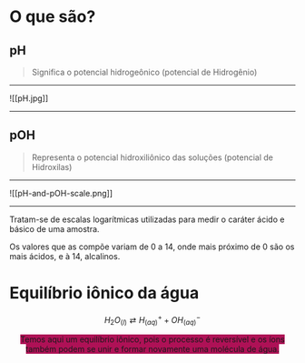 # **O que são?**
## pH
> Significa o potencial hidrogeônico (potencial de Hidrogênio)

---

![[pH.jpg]]

---
## pOH
> Representa o potencial hidroxiliônico das soluções (potencial de Hidroxilas)

---

![[pH-and-pOH-scale.png]]

---

Tratam-se de escalas logarítmicas utilizadas para medir o caráter ácido e básico de uma amostra.

Os valores que as compõe variam de 0 a 14, onde mais próximo de 0 são os mais ácidos, e à 14, alcalinos.

# **Equilíbrio iônico da água**

$$H_2O_{(l)}⇄H^+_{(aq)}+OH^-_{(aq)}$$
<div style="text-align:center;"><font style="background-color: #ae1156;">Temos aqui um equilíbrio iônico, pois o processo é reversível e os íons também podem se unir e formar novamente uma molécula de água.</font></div>

